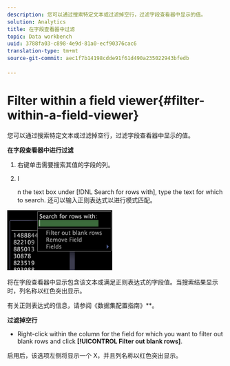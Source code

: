 ```yaml
---
description: 您可以通过搜索特定文本或过滤掉空行，过滤字段查看器中显示的值。
solution: Analytics
title: 在字段查看器中过滤
topic: Data workbench
uuid: 3788fa03-c898-4e9d-81a0-ecf90376cac6
translation-type: tm+mt
source-git-commit: aec1f7b14198cdde91f61d490a235022943bfedb

---
```



# Filter within a field viewer{#filter-within-a-field-viewer}

您可以通过搜索特定文本或过滤掉空行，过滤字段查看器中显示的值。

**在字段查看器中进行过滤**

1. 右键单击需要搜索其值的字段的列。
1. I

   n the text box under [!DNL Search for rows with], type the text for which to search. 还可以输入正则表达式以进行模式匹配。

![](assets/vis_FieldViewer_Search.png)

将在字段查看器中显示包含该文本或满足正则表达式的字段值。当搜索结果显示时，列名称以红色突出显示。

有关正则表达式的信息，请参阅《数据集配置指南》**。

**过滤掉空行**

* Right-click within the column for the field for which you want to filter out blank rows and click **[!UICONTROL Filter out blank rows]**.

启用后，该选项左侧将显示一个 X，并且列名称以红色突出显示。

